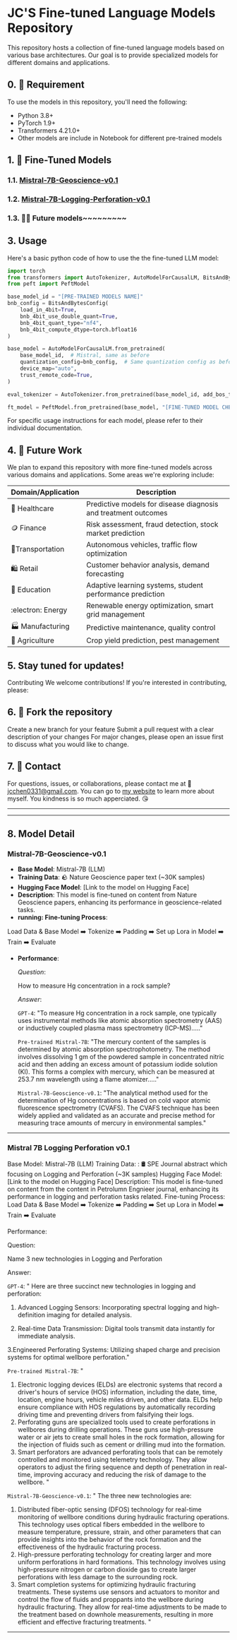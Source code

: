 # JC'S Fine-tuned Language Models Repository

This repository hosts a collection of fine-tuned language models based on various base architectures. Our goal is to provide specialized models for different domains and applications.

## 0. :electric_plug: Requirement
To use the models in this repository, you'll need the following:

- Python 3.8+
- PyTorch 1.9+
- Transformers 4.21.0+
- Other models are include in Notebook for different pre-trained models

## 1. :floppy_disk: Fine-Tuned Models

### 1.1. [Mistral-7B-Geoscience-v0.1](#Mistral-7B-Geoscience-v01)
### 1.2. [Mistral-7B-Logging-Perforation-v0.1](#Mistral-7B-Logging-Perforation-v01)
### 1.3. :factory_worker: Future models~~~~~~~~~



## 3. Usage
Here's a basic python code of how to use the the fine-tuned LLM model:

```python
import torch
from transformers import AutoTokenizer, AutoModelForCausalLM, BitsAndBytesConfig
from peft import PeftModel

base_model_id = "[PRE-TRAINED MODELS NAME]"
bnb_config = BitsAndBytesConfig(
    load_in_4bit=True,
    bnb_4bit_use_double_quant=True,
    bnb_4bit_quant_type="nf4",
    bnb_4bit_compute_dtype=torch.bfloat16
)

base_model = AutoModelForCausalLM.from_pretrained(
    base_model_id,  # Mistral, same as before
    quantization_config=bnb_config,  # Same quantization config as before
    device_map="auto",
    trust_remote_code=True,
)

eval_tokenizer = AutoTokenizer.from_pretrained(base_model_id, add_bos_token=True, trust_remote_code=True)

ft_model = PeftModel.from_pretrained(base_model, "[FINE-TUNED MODEL CHECKPOINT NAME]")
```

For specific usage instructions for each model, please refer to their individual documentation.

## 4. :construction: Future Work
We plan to expand this repository with more fine-tuned models across various domains and applications. Some areas we're exploring include:

| Domain/Application                   | Description                                                                 |
|--------------------------------------|-----------------------------------------------------------------------------|
| :hospital: Healthcare                            | Predictive models for disease diagnosis and treatment outcomes               |
| :coin: Finance                               | Risk assessment, fraud detection, stock market prediction                   |
| 	:vertical_traffic_light:Transportation                       | Autonomous vehicles, traffic flow optimization                              |
| :shopping: Retail                                | Customer behavior analysis, demand forecasting                              |
| :book: Education                             | Adaptive learning systems, student performance prediction                   |
| :electron: Energy                                | Renewable energy optimization, smart grid management                        |
| :factory: Manufacturing                        | Predictive maintenance, quality control                                    |
| :bread: Agriculture                           | Crop yield prediction, pest management                                     |


## 5. Stay tuned for updates!
Contributing
We welcome contributions! If you're interested in contributing, please:

## 6. :fork_and_knife: Fork the repository
Create a new branch for your feature
Submit a pull request with a clear description of your changes
For major changes, please open an issue first to discuss what you would like to change. 

## 7. :iphone: Contact
For questions, issues, or collaborations, please contact me at :email: jcchen0331@gmail.com.
You can go to [my website](https://jcjunxing.github.io/) to learn more about myself. You kindness is so much apperciated. :kissing_heart:

----
----

## 8. Model Detail
### Mistral-7B-Geoscience-v0.1
- **Base Model**: Mistral-7B (LLM)
- **Training Data**: :rock: Nature Geoscience paper text (~30K samples)
- **Hugging Face Model**: [Link to the model on Hugging Face]
- **Description**: This model is fine-tuned on content from Nature Geoscience papers, enhancing its performance in geoscience-related tasks.
- **running: Fine-tuning Process**:

Load Data & Base Model :arrow_right: Tokenize :arrow_right: Padding :arrow_right: Set up Lora in Model :arrow_right: Train :arrow_right: Evaluate

- **Performance**:
  
  *Question*:

  How to measure Hg concentration in a rock sample?
  
  *Answer*:
  
  `GPT-4`: "To measure Hg concentration in a rock sample, one typically uses instrumental methods like atomic absorption spectrometry (AAS) or inductively coupled plasma mass spectrometry (ICP-MS)....."
  
  `Pre-trained Mistral-7B`: "The mercury content of the samples is determined by atomic absorption spectrophotometry. The method involves dissolving 1 gm of the powdered sample in concentrated nitric acid and then adding an excess amount of potassium iodide solution (KI). This forms a complex with mercury, which can be measured at 253.7 nm wavelength using a flame atomizer....."
  
  `Mistral-7B-Geoscience-v0.1`: "The analytical method used for the determination of Hg concentrations is based on cold vapor atomic fluorescence spectrometry (CVAFS). The CVAFS technique has been widely applied and validated as an accurate and precise method for measuring trace amounts of mercury in environmental samples."

----

### Mistral 7B Logging Perforation v0.1
Base Model: Mistral-7B (LLM)
Training Data: : :oil_drum: SPE Journal abstract which focusing on Logging and Perforation  (~3K samples)
Hugging Face Model: [Link to the model on Hugging Face]
Description: This model is fine-tuned on content from the content in Petrolumn Engnieer journal, enhancing its performance in logging and perforation tasks related.
Fine-tuning Process:
Load Data & Base Model :arrow_right: Tokenize :arrow_right: Padding :arrow_right: Set up Lora in Model :arrow_right: Train :arrow_right: Evaluate

Performance:

Question:

Name 3 new technologies in Logging and Perforation

Answer:

`GPT-4`: "
Here are three succinct new technologies in logging and perforation:

1. Advanced Logging Sensors: Incorporating spectral logging and high-definition imaging for detailed analysis.

2. Real-time Data Transmission: Digital tools transmit data instantly for immediate analysis.

3.Engineered Perforating Systems: Utilizing shaped charge and precision systems for optimal wellbore perforation."

`Pre-trained Mistral-7B`: "
1. Electronic logging devices (ELDs) are electronic systems that record a driver's hours of service (HOS) information, including the date, time, location, engine hours, vehicle miles driven, and other data. ELDs help ensure compliance with HOS regulations by automatically recording driving time and preventing drivers from falsifying their logs.
2. Perforating guns are specialized tools used to create perforations in wellbores during drilling operations. These guns use high-pressure water or air jets to create small holes in the rock formation, allowing for the injection of fluids such as cement or drilling mud into the formation.
3. Smart perforators are advanced perforating tools that can be remotely controlled and monitored using telemetry technology. They allow operators to adjust the firing sequence and depth of penetration in real-time, improving accuracy and reducing the risk of damage to the wellbore.
"

`Mistral-7B-Geoscience-v0.1`: " The three new technologies are:
1. Distributed fiber-optic sensing (DFOS) technology for real-time monitoring of wellbore conditions during hydraulic fracturing operations. This technology uses optical fibers embedded in the wellbore to measure temperature, pressure, strain, and other parameters that can provide insights into the behavior of the rock formation and the effectiveness of the hydraulic fracturing process.
2. High-pressure perforating technology for creating larger and more uniform perforations in hard formations. This technology involves using high-pressure nitrogen or carbon dioxide gas to create larger perforations with less damage to the surrounding rock.
3. Smart completion systems for optimizing hydraulic fracturing treatments. These systems use sensors and actuators to monitor and control the flow of fluids and proppants into the wellbore during hydraulic fracturing. They allow for real-time adjustments to be made to the treatment based on downhole measurements, resulting in more efficient and effective fracturing treatments.
"

----
